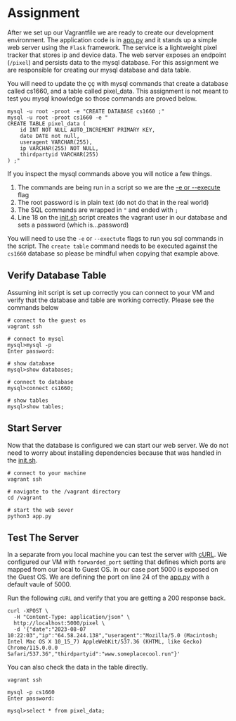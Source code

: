# Assignment

After we set up our Vagrantfile we are ready to create our development environment. The application code is in [app.py](../app.py) and it stands up a simple
web server using the `Flask` framework. The service is a lightweight pixel tracker that stores ip and device data. The web server exposes an endpoint (`/pixel`)
and persists data to the mysql database. For this assignment we are responsible for creating our mysql database and data table.

You will need to update the çç with mysql commands that create a database called cs1660, and a table called pixel_data. 
This assignment is not meant to test you mysql knowledge so those commands are proved below.

```shell
mysql -u root -proot -e "CREATE DATABASE cs1660 ;"
mysql -u root -proot cs1660 -e "
CREATE TABLE pixel_data (
    id INT NOT NULL AUTO_INCREMENT PRIMARY KEY, 
    date DATE not null, 
    useragent VARCHAR(255), 
    ip VARCHAR(255) NOT NULL, 
    thirdpartyid VARCHAR(255)
) ;"
```

If you inspect the mysql commands above you will notice a few things.
1. The commands are being run in a script so we are the [-e or --execute](https://dev.mysql.com/doc/refman/5.7/en/mysql-command-options.html#option_mysql_execute) flag
2. The root password is in plain text (do not do that in the real world)
3. The SQL commands are wrapped in `"` and ended with `;`
4. Line 18 on the [init.sh](../bootstrap/init.sh) script creates the vagrant user in our database and sets a password (which is...password)

You will need to use the `-e` or `--exectute` flags to run you sql commands in the script. The `create table` command needs to be executed against the `cs1660` database so please be mindful when copying that example above.

## Verify Database Table
Assuming init script is set up correctly you can connect to your VM and verify that the database and table are working correctly. Please see the commands below

```shell
# connect to the guest os
vagrant ssh

# connect to mysql 
mysql>mysql -p
Enter password: 

# show database
mysql>show databases;

# connect to database
mysql>connect cs1660;

# show tables
mysql>show tables;
```

## Start Server
Now that the database is configured we can start our web server. We do not need to worry about installing dependencies because that was handled in the [init.sh](../bootstrap/init.sh).

```shell
# connect to your machine
vagrant ssh

# navigate to the /vagrant directory
cd /vagrant

# start the web sever
python3 app.py
```

## Test The Server
In a separate from you local machine you can test the server with [cURL](https://curl.se/). We configured our VM with `forwarded_port` setting that defines
which ports are mapped from our local to Guest OS. In our case port 5000 is exposed on the Guest OS. We are defining the port on line 24 of the [app.py](../app.py) with a default vaule
of 5000.

Run the following `cURL` and verify that you are getting a 200 response back.

```shell
curl -XPOST \
  -H "Content-Type: application/json" \
  http://localhost:5000/pixel \
  -d '{"date":"2023-08-07 10:22:03","ip":"64.58.244.138","useragent":"Mozilla/5.0 (Macintosh; Intel Mac OS X 10_15_7) AppleWebKit/537.36 (KHTML, like Gecko) Chrome/115.0.0.0 Safari/537.36","thirdpartyid":"www.someplacecool.run"}'
```

You can also check the data in the table directly.

```shell
vagrant ssh 

mysql -p cs1660
Enter password:

mysql>select * from pixel_data;
```

